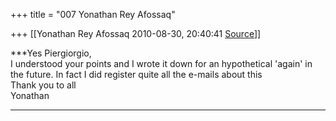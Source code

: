 +++
title = "007 Yonathan Rey Afossaq"

+++
[[Yonathan Rey Afossaq	2010-08-30, 20:40:41 [Source](https://groups.google.com/g/samskrita/c/kl_dAL7jz3s)]]



***Yes Piergiorgio,  
I understood your points and I wrote it down for an hypothetical 'again' in the future. In fact I did register quite all the e-mails about this  
Thank you to all  
Yonathan  
***

